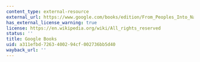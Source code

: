 ```yaml
---
content_type: external-resource
external_url: https://www.google.com/books/edition/From_Peoples_Into_Nations/KnKlDwAAQBAJ?hl=en&gbpv=1
has_external_license_warning: true
license: https://en.wikipedia.org/wiki/All_rights_reserved
status: ''
title: Google Books
uid: a311efbd-7263-4002-94cf-002736bb5d40
wayback_url: ''
---
```

